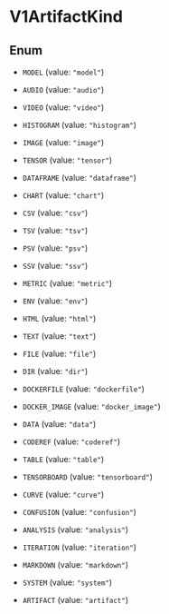 

# V1ArtifactKind

## Enum


* `MODEL` (value: `"model"`)

* `AUDIO` (value: `"audio"`)

* `VIDEO` (value: `"video"`)

* `HISTOGRAM` (value: `"histogram"`)

* `IMAGE` (value: `"image"`)

* `TENSOR` (value: `"tensor"`)

* `DATAFRAME` (value: `"dataframe"`)

* `CHART` (value: `"chart"`)

* `CSV` (value: `"csv"`)

* `TSV` (value: `"tsv"`)

* `PSV` (value: `"psv"`)

* `SSV` (value: `"ssv"`)

* `METRIC` (value: `"metric"`)

* `ENV` (value: `"env"`)

* `HTML` (value: `"html"`)

* `TEXT` (value: `"text"`)

* `FILE` (value: `"file"`)

* `DIR` (value: `"dir"`)

* `DOCKERFILE` (value: `"dockerfile"`)

* `DOCKER_IMAGE` (value: `"docker_image"`)

* `DATA` (value: `"data"`)

* `CODEREF` (value: `"coderef"`)

* `TABLE` (value: `"table"`)

* `TENSORBOARD` (value: `"tensorboard"`)

* `CURVE` (value: `"curve"`)

* `CONFUSION` (value: `"confusion"`)

* `ANALYSIS` (value: `"analysis"`)

* `ITERATION` (value: `"iteration"`)

* `MARKDOWN` (value: `"markdown"`)

* `SYSTEM` (value: `"system"`)

* `ARTIFACT` (value: `"artifact"`)



